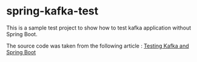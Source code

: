 # spring-kafka-test

This is a sample test project to show how to test kafka application without Spring Boot.

The source code was taken from the following article : [Testing Kafka and Spring Boot](https://www.baeldung.com/spring-boot-kafka-testing)
